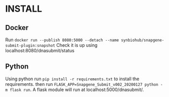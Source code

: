 # INSTALL
## Docker
Run `docker run --publish 8080:5000 --detach --name synbiohub/snapgene-submit-plugin:snapshot` Check it is up using localhost:8080/dnasubmit/status

## Python
Using python run `pip install -r requirements.txt` to install the requirements.
then run `FLASK_APP=Snapgene_Submit_v002_20200127 python -m flask run`.
A flask module will run at localhost:5000/dnasubmit/.
